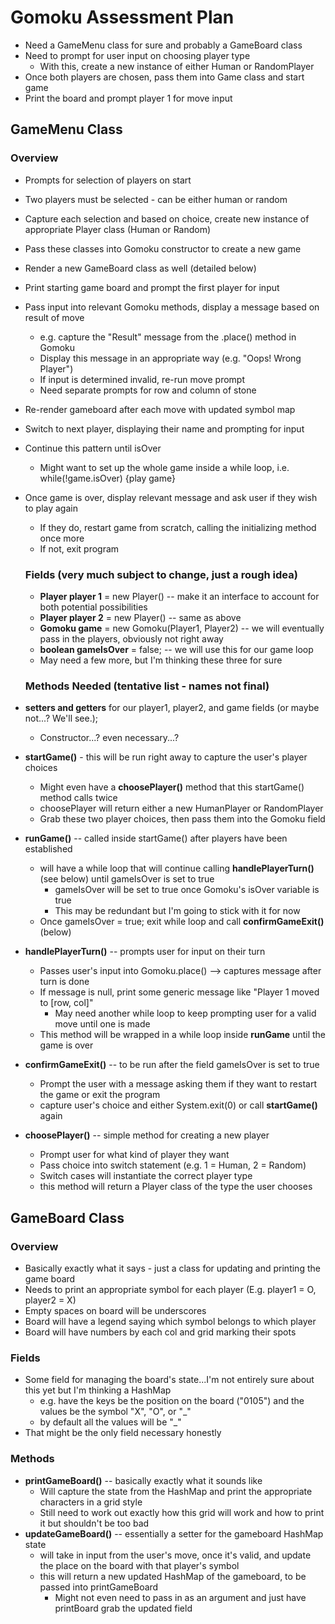# Gomoku Assessment Plan

* Need a GameMenu class for sure and probably a GameBoard class
* Need to prompt for user input on choosing player type
    * With this, create a new instance of either Human or RandomPlayer
* Once both players are chosen, pass them into Game class and start game
* Print the board and prompt player 1 for move input

## GameMenu Class
### Overview
* Prompts for selection of players on start
* Two players must be selected - can be either human or random
* Capture each selection and based on choice, create new instance of appropriate Player class (Human or Random)
* Pass these classes into Gomoku constructor to create a new game
* Render a new GameBoard class as well (detailed below)
* Print starting game board and prompt the first player for input
* Pass input into relevant Gomoku methods, display a message based on result of move
  * e.g. capture the "Result" message from the .place() method in Gomoku
  * Display this message in an appropriate way (e.g. "Oops! Wrong Player")
  * If input is determined invalid, re-run move prompt
  * Need separate prompts for row and column of stone
* Re-render gameboard after each move with updated symbol map
* Switch to next player, displaying their name and prompting for input
* Continue this pattern until isOver
  * Might want to set up the whole game inside a while loop, i.e. while(!game.isOver) {play game}
* Once game is over, display relevant message and ask user if they wish to play again
  * If they do, restart game from scratch, calling the initializing method once more
  * If not, exit program
  ### Fields (very much subject to change, just a rough idea)
  * **Player player 1** = new Player() -- make it an interface to account for both potential possibilities
  * **Player player 2** = new Player() -- same as above
  * **Gomoku game** = new Gomoku(Player1, Player2) -- we will eventually pass in the players, obviously not right away
  * **boolean gameIsOver** = false; -- we will use this for our game loop
  * May need a few more, but I'm thinking these three for sure
  ### Methods Needed (tentative list - names not final)
* **setters and getters** for our player1, player2, and game fields (or maybe not...? We'll see.);
    * Constructor...? even necessary...?
* **startGame()** - this will be run right away to capture the user's player choices
  * Might even have a **choosePlayer()** method that this startGame() method calls twice
  * choosePlayer will return either a new HumanPlayer or RandomPlayer
  * Grab these two player choices, then pass them into the Gomoku field
  
* **runGame()** -- called inside startGame() after players have been established
  * will have a while loop that will continue calling **handlePlayerTurn()** (see below) until gameIsOver is set to true
    * gameIsOver will be set to true once Gomoku's isOver variable is true
    * This may be redundant but I'm going to stick with it for now
  * Once gameIsOver = true; exit while loop and call **confirmGameExit()** (below)
* **handlePlayerTurn()** -- prompts user for input on their turn
  * Passes user's input into Gomoku.place() --> captures message after turn is done
  * If message is null, print some generic message like "Player 1 moved to [row, col]"
    * May need another while loop to keep prompting user for a valid move until one is made
  * This method will be wrapped in a while loop inside **runGame** until the game is over 
* **confirmGameExit()** -- to be run after the field gameIsOver is set to true
  * Prompt the user with a message asking them if they want to restart the game or exit the program
  * capture user's choice and either System.exit(0) or call **startGame()** again
* **choosePlayer()** -- simple method for creating a new player
  * Prompt user for what kind of player they want
  * Pass choice into switch statement (e.g. 1 = Human, 2 = Random)
  * Switch cases will instantiate the correct player type
  * this method will return a Player class of the type the user chooses

## GameBoard Class
### Overview
* Basically exactly what it says - just a class for updating and printing the game board
* Needs to print an appropriate symbol for each player (E.g. player1 = O, player2 = X)
* Empty spaces on board will be underscores
* Board will have a legend saying which symbol belongs to which player
* Board will have numbers by each col and grid marking their spots

### Fields
* Some field for managing the board's state...I'm not entirely sure about this yet but I'm thinking a HashMap
  * e.g. have the keys be the position on the board ("0105") and the values be the symbol "X", "O", or "_"
  * by default all the values will be "_"
* That might be the only field necessary honestly

### Methods
* **printGameBoard()** -- basically exactly what it sounds like
  * Will capture the state from the HashMap and print the appropriate characters in a grid style
  * Still need to work out exactly how this grid will work and how to print it but shouldn't be too bad
* **updateGameBoard()** -- essentially a setter for the gameboard HashMap state
  * will take in input from the user's move, once it's valid, and update the place on the board with that player's symbol
  * this will return a new updated HashMap of the gameboard, to be passed into printGameBoard
    * Might not even need to pass in as an argument and just have printBoard grab the updated field

  
